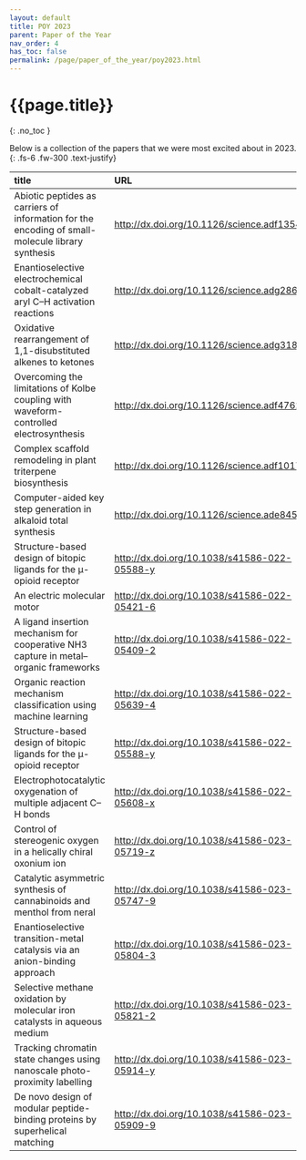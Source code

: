```yaml
---
layout: default
title: POY 2023
parent: Paper of the Year
nav_order: 4
has_toc: false
permalink: /page/paper_of_the_year/poy2023.html
---
```



# {{page.title}}
{: .no_toc }


Below is a collection of the papers that we were most excited about in 2023.
{: .fs-6 .fw-300 .text-justify}

| title                                                                                            | URL                                          | journal   |
|:-------------------------------------------------------------------------------------------------|:---------------------------------------------|:----------|
| Abiotic peptides as carriers of information for the encoding of small-molecule library synthesis | http://dx.doi.org/10.1126/science.adf1354    | Science   |
| Enantioselective electrochemical cobalt-catalyzed aryl C–H activation reactions                  | http://dx.doi.org/10.1126/science.adg2866    | Science   |
| Oxidative rearrangement of 1,1-disubstituted alkenes to ketones                                  | http://dx.doi.org/10.1126/science.adg3182    | Science   |
| Overcoming the limitations of Kolbe coupling with waveform-controlled electrosynthesis           | http://dx.doi.org/10.1126/science.adf4762    | Science   |
| Complex scaffold remodeling in plant triterpene biosynthesis                                     | http://dx.doi.org/10.1126/science.adf1017    | Science   |
| Computer-aided key step generation in alkaloid total synthesis                                   | http://dx.doi.org/10.1126/science.ade8459    | Science   |
| Structure-based design of bitopic ligands for the µ-opioid receptor                              | http://dx.doi.org/10.1038/s41586-022-05588-y | Nature    |
| An electric molecular motor                                                                      | http://dx.doi.org/10.1038/s41586-022-05421-6 | Nature    |
| A ligand insertion mechanism for cooperative NH3 capture in metal–organic frameworks             | http://dx.doi.org/10.1038/s41586-022-05409-2 | Nature    |
| Organic reaction mechanism classification using machine learning                                 | http://dx.doi.org/10.1038/s41586-022-05639-4 | Nature    |
| Structure-based design of bitopic ligands for the µ-opioid receptor                              | http://dx.doi.org/10.1038/s41586-022-05588-y | Nature    |
| Electrophotocatalytic oxygenation of multiple adjacent C–H bonds                                 | http://dx.doi.org/10.1038/s41586-022-05608-x | Nature    |
| Control of stereogenic oxygen in a helically chiral oxonium ion                                  | http://dx.doi.org/10.1038/s41586-023-05719-z | Nature    |
| Catalytic asymmetric synthesis of cannabinoids and menthol from neral                            | http://dx.doi.org/10.1038/s41586-023-05747-9 | Nature    |
| Enantioselective transition-metal catalysis via an anion-binding approach                        | http://dx.doi.org/10.1038/s41586-023-05804-3 | Nature    |
| Selective methane oxidation by molecular iron catalysts in aqueous medium                        | http://dx.doi.org/10.1038/s41586-023-05821-2 | Nature    |
| Tracking chromatin state changes using nanoscale photo-proximity labelling                       | http://dx.doi.org/10.1038/s41586-023-05914-y | Nature    |
| De novo design of modular peptide-binding proteins by superhelical matching                      | http://dx.doi.org/10.1038/s41586-023-05909-9 | Nature    |






